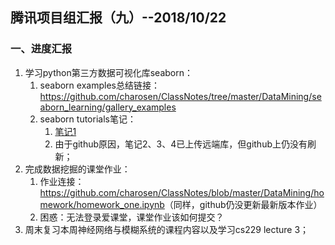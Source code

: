## 腾讯项目组汇报（九）--2018/10/22

### 一、进度汇报

1. 学习python第三方数据可视化库seaborn：
    1. seaborn examples总结链接：<https://github.com/charosen/ClassNotes/tree/master/DataMining/seaborn_learning/gallery_examples>
    2. seaborn tutorials笔记：
        1. [笔记1](https://github.com/charosen/ClassNotes/blob/master/DataMining/seaborn_learning/tutorials/sns_ctrl_matplot_output.ipynb)
        2. 由于github原因，笔记2、3、4已上传远端库，但github上仍没有刷新；
2. 完成数据挖掘的课堂作业：
    1. 作业连接：<https://github.com/charosen/ClassNotes/blob/master/DataMining/homework/homework_one.ipynb>（同样，github仍没更新最新版本作业）
    2. 困惑：无法登录爱课堂，课堂作业该如何提交？
3. 周末复习本周神经网络与模糊系统的课程内容以及学习cs229 lecture 3；